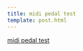 ```yaml
---
title: midi pedal test
template: post.html
---
```

<a title="midi test" href="http://robertferguson.tumblr.com/post/73796614637/this-is-my-midi-expression-pedal-made-from-an-old" target="_blank">midi pedal test</a>
